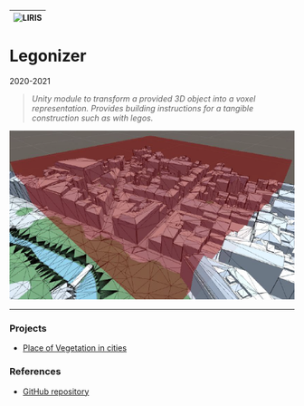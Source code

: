 |![LIRIS](/partners/logo_liris_100.png#center)|
|---|

# Legonizer
2020-2021

>*Unity module to transform a provided 3D object into a voxel representation. Provides building instructions for a tangible construction such as with legos.*

![illustration](capture.png)

***

### Projects 
* [Place of Vegetation in cities](/projects/cities-vegetation)

### References
* [GitHub repository](https://github.com/VCityTeam/UD-Legonizer)


